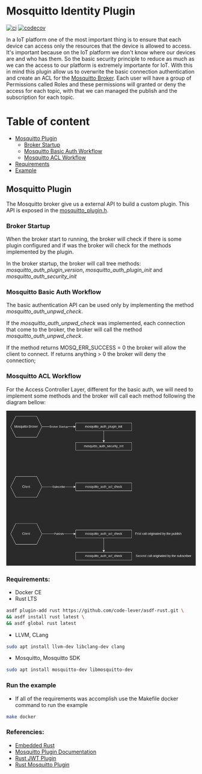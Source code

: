 # Mosquitto Identity Plugin

[![ci](https://github.com/tointernet/mosquitto.identity.plugin/actions/workflows/ci.yml/badge.svg)](https://github.com/tointernet/mosquitto.identity.plugin/actions/workflows/ci.yml) [![codecov](https://codecov.io/gh/tointernet/mosquitto.identity.plugin/branch/main/graph/badge.svg?token=X9L45YZD95)](https://codecov.io/gh/tointernet/mosquitto.identity.plugin)

In a IoT platform one of the most important thing is to ensure that each device can access only the resources that the device is allowed to access.
It's important because on the IoT platform we don't know where our devices are and who has them. So the basic security principle to reduce as much as we can
the access to our platform is extremely importante for IoT. With this in mind this plugin allow us to overwrite the basic connection authentication and create an ACL for the [Mosquitto Broker](https://mosquitto.org/). Each user will have a group
of Permissions called Roles and these permissions will granted or deny the access for each topic, with that we can managed the publish and the subscription for each topic.

# Table of content

- [Mosquitto Plugin](#mosquitto-plugin)
  - [Broker Startup](#broker-startup)
  - [Mosquitto Basic Auth Workflow](#mosquitto-basic-auth-workflow)
  - [Mosquitto ACL Workflow](#mosquitto-acl-workflow)
- [Requirements](#requirements)
- [Example](#run-the-example)

## Mosquitto Plugin

The Mosquitto broker give us a external API to build a custom plugin. This API is exposed in the [mosquitto_plugin.h](https://mosquitto.org/api/files/mosquitto_plugin-h.html).

### Broker Startup

When the broker start to running, the broker will check if there is some plugin configured and if was the broker will check for the methods implemented by the plugin.

In the broker startup, the broker will call tree methods: *mosquitto_auth_plugin_version*, *mosquitto_auth_plugin_init* and *mosquitto_auth_security_init*

### Mosquitto Basic Auth Workflow

The basic authentication API can be used only by implementing the method *mosquitto_auth_unpwd_check*.

If the *mosquitto_auth_unpwd_check* was implemented, each connection that come to the broker, the broker will call the method *mosquitto_auth_unpwd_check*.

If the method returns MOSQ_ERR_SUCCESS = 0 the broker will allow the client to connect. If returns anything > 0 the broker will deny the connection;

### Mosquitto ACL Workflow

For the Access Controller Layer, different for the basic auth, we will need to implement some methods and the broker will call each method following the diagram bellow:

<div align="center">
<img src="./docs/flow.png" />
</div>

### Requirements:
- Docker CE
- Rust LTS
```bash
asdf plugin-add rust https://github.com/code-lever/asdf-rust.git \
&& asdf install rust latest \
&& asdf global rust latest
```
- LLVM, CLang
```bash
sudo apt install llvm-dev libclang-dev clang
```
- Mosquitto, Mosquitto SDK
```bash
sudo apt install mosquitto-dev libmosquitto-dev
```

### Run the example
- If all of the requirements was accomplish use the Makefile docker command to run the example
```bash 
make docker 
```

### Referencies:
- [Embedded Rust](https://docs.rust-embedded.org/book/interoperability/rust-with-c.html)
- [Mosquitto Plugin Documentation](https://mosquitto.org/api/files/mosquitto_plugin-h.html)
- [Rust JWT Plugin](https://github.com/wiomoc/mosquitto-jwt-auth)
- [Rust Mosquitto Plugin](https://github.com/TotalKrill/mosquitto_plugin)